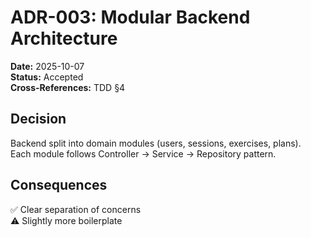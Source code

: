 # ADR-003: Modular Backend Architecture
**Date:** 2025-10-07  
**Status:** Accepted  
**Cross-References:** TDD §4  

## Decision
Backend split into domain modules (users, sessions, exercises, plans).  
Each module follows Controller → Service → Repository pattern.

## Consequences
✅ Clear separation of concerns  
⚠️ Slightly more boilerplate
